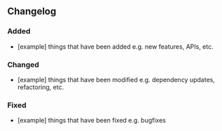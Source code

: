 ## Changelog

### Added

* [example] things that have been added e.g. new features, APIs, etc.

### Changed

* [example] things that have been modified e.g. dependency updates, refactoring, etc.

### Fixed

* [example] things that have been fixed e.g. bugfixes
